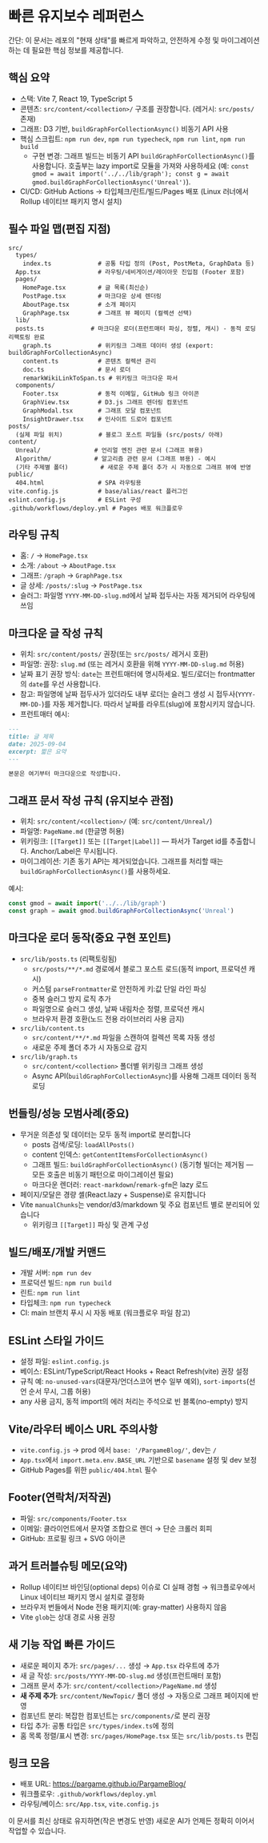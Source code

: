 # 빠른 유지보수 레퍼런스

간단: 이 문서는 레포의 "현재 상태"를 빠르게 파악하고, 안전하게 수정 및 마이그레이션하는 데 필요한 핵심 정보를 제공합니다.

## 핵심 요약
- 스택: Vite 7, React 19, TypeScript 5
- 콘텐츠: `src/content/<collection>/` 구조를 권장합니다. (레거시: `src/posts/` 존재)
- 그래프: D3 기반, `buildGraphForCollectionAsync()` 비동기 API 사용
- 핵심 스크립트: `npm run dev`, `npm run typecheck`, `npm run lint`, `npm run build`
  - 구현 변경: 그래프 빌드는 비동기 API `buildGraphForCollectionAsync()`를 사용합니다. 호출부는 lazy import로 모듈을 가져와 사용하세요 (예: `const gmod = await import('../../lib/graph'); const g = await gmod.buildGraphForCollectionAsync('Unreal')`).
- CI/CD: GitHub Actions → 타입체크/린트/빌드/Pages 배포 (Linux 러너에서 Rollup 네이티브 패키지 명시 설치)

## 필수 파일 맵(편집 지점)
```
src/
  types/
    index.ts             # 공통 타입 정의 (Post, PostMeta, GraphData 등)
  App.tsx                # 라우팅/네비게이션/레이아웃 진입점 (Footer 포함)
  pages/
    HomePage.tsx         # 글 목록(최신순)
    PostPage.tsx         # 마크다운 상세 렌더링
    AboutPage.tsx        # 소개 페이지
    GraphPage.tsx        # 그래프 뷰 페이지 (컬렉션 선택)
  lib/
  posts.ts             # 마크다운 로더(프런트매터 파싱, 정렬, 캐시) - 동적 로딩 리팩토링 완료
    graph.ts             # 위키링크 그래프 데이터 생성 (export: buildGraphForCollectionAsync)
    content.ts           # 콘텐츠 컬렉션 관리
    doc.ts               # 문서 로더
    remarkWikiLinkToSpan.ts # 위키링크 마크다운 파서
  components/
    Footer.tsx           # 동적 이메일, GitHub 링크 아이콘
    GraphView.tsx        # D3.js 그래프 렌더링 컴포넌트
    GraphModal.tsx       # 그래프 모달 컴포넌트
    InsightDrawer.tsx    # 인사이트 드로어 컴포넌트
posts/
  (실제 파일 위치)          # 블로그 포스트 파일들 (src/posts/ 아래)
content/
  Unreal/               # 언리얼 엔진 관련 문서 (그래프 뷰용)
  Algorithm/            # 알고리즘 관련 문서 (그래프 뷰용) - 예시
  (기타 주제별 폴더)         # 새로운 주제 폴더 추가 시 자동으로 그래프 뷰에 반영
public/
  404.html               # SPA 라우팅용
vite.config.js           # base/alias/react 플러그인
eslint.config.js         # ESLint 구성
.github/workflows/deploy.yml # Pages 배포 워크플로우
```

## 라우팅 규칙
- 홈: `/` → `HomePage.tsx`
- 소개: `/about` → `AboutPage.tsx`
- 그래프: `/graph` → `GraphPage.tsx`
- 글 상세: `/posts/:slug` → `PostPage.tsx`
- 슬러그: 파일명 `YYYY-MM-DD-slug.md`에서 날짜 접두사는 자동 제거되어 라우팅에 쓰임

## 마크다운 글 작성 규칙
- 위치: `src/content/posts/` 권장(또는 `src/posts/` 레거시 호환)
- 파일명: 권장: `slug.md` (또는 레거시 호환을 위해 `YYYY-MM-DD-slug.md` 허용)
- 날짜 표기 권장 방식: `date`는 프런트매터에 명시하세요. 빌드/로더는 frontmatter의 `date`를 우선 사용합니다.
- 참고: 파일명에 날짜 접두사가 있더라도 내부 로더는 슬러그 생성 시 접두사(`YYYY-MM-DD-`)를 자동 제거합니다. 따라서 날짜를 라우트(slug)에 포함시키지 않습니다.
- 프런트매터 예시:
```markdown
---
title: 글 제목
date: 2025-09-04
excerpt: 짧은 요약
---

본문은 여기부터 마크다운으로 작성합니다.
```

## 그래프 문서 작성 규칙 (유지보수 관점)
- 위치: `src/content/<collection>/` (예: `src/content/Unreal/`)
- 파일명: `PageName.md` (한글명 허용)
- 위키링크: `[[Target]]` 또는 `[[Target|Label]]` — 파서가 Target id를 추출합니다. Anchor/Label은 무시됩니다.
- 마이그레이션: 기존 동기 API는 제거되었습니다. 그래프를 처리할 때는 `buildGraphForCollectionAsync()`를 사용하세요.

예시:
```ts
const gmod = await import('../../lib/graph')
const graph = await gmod.buildGraphForCollectionAsync('Unreal')
```

## 마크다운 로더 동작(중요 구현 포인트)
- `src/lib/posts.ts` (리팩토링됨)
  - `src/posts/**/*.md` 경로에서 블로그 포스트 로드(동적 import, 프로덕션 캐시)
  - 커스텀 `parseFrontmatter`로 안전하게 키:값 단일 라인 파싱
  - 중복 슬러그 방지 로직 추가
  - 파일명으로 슬러그 생성, 날짜 내림차순 정렬, 프로덕션 캐시
  - 브라우저 환경 호환(노드 전용 라이브러리 사용 금지)
- `src/lib/content.ts`
  - `src/content/**/*.md` 파일을 스캔하여 컬렉션 목록 자동 생성
  - 새로운 주제 폴더 추가 시 자동으로 감지
- `src/lib/graph.ts`
  - `src/content/<collection>` 폴더별 위키링크 그래프 생성
  - Async API(`buildGraphForCollectionAsync`)를 사용해 그래프 데이터 동적 로딩
  
## 번들링/성능 모범사례(중요)
- 무거운 의존성 및 데이터는 모두 동적 import로 분리합니다
  - posts 검색/로딩: `loadAllPosts()`
  - content 인덱스: `getContentItemsForCollectionAsync()`
  - 그래프 빌드: `buildGraphForCollectionAsync()` (동기형 빌더는 제거됨 — 모든 호출은 비동기 패턴으로 마이그레이션 필요)
  - 마크다운 렌더러: `react-markdown`/`remark-gfm`은 lazy 로드
- 페이지/모달은 경량 셸(React.lazy + Suspense)로 유지합니다
- Vite `manualChunks`는 vendor/d3/markdown 및 주요 컴포넌트 별로 분리되어 있습니다
  - 위키링크 `[[Target]]` 파싱 및 관계 구성

## 빌드/배포/개발 커맨드
- 개발 서버: `npm run dev`
- 프로덕션 빌드: `npm run build`
- 린트: `npm run lint`
- 타입체크: `npm run typecheck`
- CI: main 브랜치 푸시 시 자동 배포 (워크플로우 파일 참고)

## ESLint 스타일 가이드
- 설정 파일: `eslint.config.js`
- 베이스: ESLint/TypeScript/React Hooks + React Refresh(vite) 권장 설정
- 규칙 예: `no-unused-vars`(대문자/언더스코어 변수 일부 예외), `sort-imports`(선언 순서 무시, 그룹 허용)
 - any 사용 금지, 동적 import의 에러 처리는 주석으로 빈 블록(no-empty) 방지

## Vite/라우터 베이스 URL 주의사항
- `vite.config.js` → prod 에서 `base: '/PargameBlog/'`, dev는 `/`
- `App.tsx`에서 `import.meta.env.BASE_URL` 기반으로 `basename` 설정 및 dev 보정
- GitHub Pages를 위한 `public/404.html` 필수

## Footer(연락처/저작권)
- 파일: `src/components/Footer.tsx`
- 이메일: 클라이언트에서 문자열 조합으로 렌더 → 단순 크롤러 회피
- GitHub: 프로필 링크 + SVG 아이콘

## 과거 트러블슈팅 메모(요약)
- Rollup 네이티브 바인딩(optional deps) 이슈로 CI 실패 경험 → 워크플로우에서 Linux 네이티브 패키지 명시 설치로 결정화
- 브라우저 번들에서 Node 전용 패키지(예: gray-matter) 사용하지 않음
- Vite `glob`는 상대 경로 사용 권장

## 새 기능 작업 빠른 가이드
- 새로운 페이지 추가: `src/pages/...` 생성 → `App.tsx` 라우트에 추가
- 새 글 작성: `src/posts/YYYY-MM-DD-slug.md` 생성(프런트매터 포함)
- 그래프 문서 추가: `src/content/<collection>/PageName.md` 생성
- **새 주제 추가**: `src/content/NewTopic/` 폴더 생성 → 자동으로 그래프 페이지에 반영
- 컴포넌트 분리: 복잡한 컴포넌트는 `src/components/`로 분리 권장
- 타입 추가: 공통 타입은 `src/types/index.ts`에 정의
- 홈 목록 정렬/표시 변경: `src/pages/HomePage.tsx` 또는 `src/lib/posts.ts` 편집

## 링크 모음
- 배포 URL: https://pargame.github.io/PargameBlog/
- 워크플로우: `.github/workflows/deploy.yml`
- 라우팅/베이스: `src/App.tsx`, `vite.config.js`

이 문서를 최신 상태로 유지하면(작은 변경도 반영) 새로운 AI가 언제든 정확히 이어서 작업할 수 있습니다.
